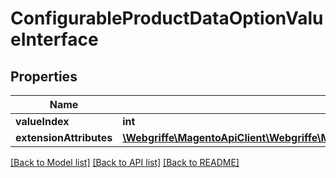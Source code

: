 # ConfigurableProductDataOptionValueInterface

## Properties
Name | Type | Description | Notes
------------ | ------------- | ------------- | -------------
**valueIndex** | **int** |  | 
**extensionAttributes** | [**\Webgriffe\MagentoApiClient\Webgriffe\MagentoApiClient\Model\ConfigurableProductDataOptionValueExtensionInterface**](ConfigurableProductDataOptionValueExtensionInterface.md) |  | [optional] 

[[Back to Model list]](../README.md#documentation-for-models) [[Back to API list]](../README.md#documentation-for-api-endpoints) [[Back to README]](../README.md)


